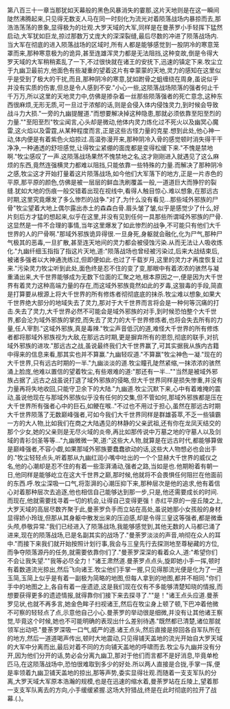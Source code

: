 第八百三十一章当那犹如天幕般的黑色风暴消失的霎那,这片天地则是在这一瞬间陡然沸腾起来,只见得无数支人马在同一时刻化为流光对着陨落战场内暴掠而去,那浩浩荡荡的景象,显得极为的壮观.大罗天域的大军,同样是在曼荼罗小手轻挥下猛然启动,大军犹如巨龙,掠过那数万丈庞大的深深裂缝,最后尽数的冲进了陨落战场内.当大军在彻底的进入陨落战场的区域时,所有人都是能够感觉到一股阴冷的寒意笼罩而来,那种寒意极为的诡异,甚至连雄浑灵力都是无法阻挡,这种变故,倒是令得大罗天域的大军稍稍紊乱了一下,不过很快就在诸王的安抚下,迅速的镇定下来.牧尘立于九幽卫最前方,他面色有些凝重的望着这片有幸蒙蒙的天地,灵力的感知在这里似乎是受到了极大的干扰,而且,那种阴冷的寒意,犹如跗骨之蛆缠绕在周身,虽说似乎并没有实质的伤害,但总是令人感到不安."小心一些,这陨落战场陨落的强者何止千千万万,所以这里的天地灵力中,仿佛是掺杂着一丝那些陨落强者的死亡意念,这种东西很麻烦,无形无质,可一旦过于浓郁的话,则是会侵入体内侵蚀灵力,到时候会导致战斗力大损."一旁的九幽提醒道."而想要解决掉这种隐患,那就必须依靠至阳至烈的力量.""至阳至烈"牧尘闻言,心头却是微动,他体内灵力炼化过不死火以及幽冥心魔雷,这火焰以及雷霆,从某种程度而言,正是这些古怪力量的克星.想到此处,他心神一动,体内便是有着紫色火焰掠过.高温弥漫开来,那种阴冷入骨的感觉顿时消失得干干净净,一种通透的舒坦感觉,让得牧尘紧绷的面庞都是变得松缓下来."不愧是禁地啊."牧尘感叹了一声.这陨落战场果然不愧禁地之名,这才刚刚进入就遇见了这么麻烦的东西,竟然连强横灵力都难以阻挡,只能依靠一些特殊的力量.而解决了那种阴冷之感,牧尘这才开始打量着这片陨落战场,如今他们大军落下的地方,正是一片赤色的平原,那平原的颜色,仿佛是被一层层的鲜血洗刷覆盖一般,一道道巨大而狰狞的裂缝.犹如大地的伤痕一般交错着出现在视线中,看得人触目惊心.难以想象,在那远古时期,这里究竟爆发了多么惨烈的战争."对了,为什么没有看见…那些域外邪族的尸骨"牧尘望着大地上偶尔露出赤土的森森白骨.眉头皱了皱,似乎是感觉少了什么,好片刻后方才猛的想起来,似乎在这里,并没有见到任何一具那些所谓域外邪族的尸骨.这显然是一件不合理的事情,当年这里爆发了如此惨烈的战争,不可能只有他们大千世界的人的尸骨啊."那域外邪族诡异得很.一旦身死,身躯就会融化,化为尸气,那种尸气极其的恶毒,一旦扩散,甚至连天地间的灵力都会被侵蚀污染.从而无法让人吸收炼化."九幽纤细玉指指了指这片天地,道:"陨落战场也曾经被污染过,后来大战结束后,被诸多强者以大神通洗练过,但即便如此.也过了千载岁月,这里的灵力才再度恢复过来."污染灵力牧尘听到此处,面色终是忍不住的变了变,那眼中有着浓浓的骇然与凝重涌出来,大千世界能够成为无数下位面的汇聚之地,根本原因之一,便是因为大千世界有着灵力这种高端力量的存在,而这域外邪族竟然如此的歹毒,这狠毒的手段,简直是打算要从根源上将大千世界的所有修炼者彻彻底底的抹杀.牧尘难以想象,如果大千世界绝大部分的地域失去了灵力,那对于大千世界而言将会是一种何等沉痛的打击.失去了灵力,大千世界必然不可能会是域外邪族的对手,到时候恐怕整个大千世界,都会沦为域外邪族的掌控,而失去了灵力的大千世界修炼者,也将会失去所有的力量,任人宰割."这域外邪族,真是毒辣."牧尘声音低沉的道,难怪大千世界的所有修炼者都将那域外邪族视为大敌,在那远古时期,更是摒弃所有的恩怨,彻底的联手,对抗域外邪族的进攻."那远古之战,虽说最终我们大千世界赢了,可其实据我从族内古籍中得来的信息来看,那其实也并不算赢."九幽轻叹道."不算赢"牧尘神色一凝."现在的大千世界,只有远古时期的一半."九幽淡淡的道.牧尘瞳孔陡然紧缩,一抹浓浓的骇然涌上脸庞,他难以置信的望着牧尘,有些艰难的道:"那还有一半…""当然是被域外邪族占据了,远古之战虽说打退了域外邪族的侵略,但大千世界同样是损失惨重,并没有力量再将失地收回,只能守卫余下的大陆."九幽道.牧尘沉默下来,心中有着难掩的震动,虽说他现在与那域外邪族似乎没有任何的交集,但不管如何,那域外邪族都是压在大千世界所有强者心中的巨石,如鲠在喉.."不过也不用过于担心,虽然在那远古时期大千世界陨落了无数巅峰强者,可如今我们大千世界同样是群雄荟萃,不乏一些镇霸一方的大人物,比如我们在商之大陆遇见的林静的父亲武祖,还有你在龙凤天结交的那个少女,她的父亲则是无尽火域的炎帝,再比如那传说中万墓之地的守墓人以及剑域的青衫剑圣等等…"九幽微微一笑,道:"这些大人物,就算是在远古时代,都能够算做是巅峰强者,不容小觑,如果那域外邪族要蠢蠢欲动的话,这些大人物想必也会出手的."牧尘轻轻点头,听着那从九幽红润小嘴中吐出的一个个显赫大千世界的威仪之名,他的心潮却是忍不住的有着一些澎湃涌动,强者之路,当如是也.他期盼着有朝一日,他同样是能够屹立在这大千世界之巅,那时候,他就将不会畏惧任何阻拦在他面前的东西.呼.牧尘深吸一口气,将澎湃的心潮压抑下来,那种层次是他的追求,他有着信心对着那种层次去追逐,他也相信自己能够达到那一步,只是,他还需要成长的时间.而现在,他就需要找寻着一切的机会,让得自己变得更强！赤红平原的一座丘陵之上,大罗天域的高层尽数齐聚于此,曼荼罗负手而立站在高处,虽说她那小女孩般的身材显得娇小玲珑,但那从其身躯中散发出来的压迫感,却是令得三皇这等强者,都是微垂头颅,恭敬异常."我们已经进入了陨落战场,我能够感觉到,其他无数的人马都已涌了进来,现在的陨落战场,已是名副其实的战场了."曼荼罗淡淡的声音,响彻在众人的耳中."而接下来我们就开始按照计划行事,我会与三皇先行去探测地至尊秘藏的方位,而争夺陨落源丹的任务,就需要依靠你们了."曼荼罗深深的看着众人,道:"希望你们不会让我失望.""我等必尽全力！"诸王肃然道.曼荼罗点点头,旋即她小手一挥,顿时有着数道流光掠出,然后飞向诸王.牧尘他们手掌一握,只见得那流光便是化为了一道玉简,玉简上似乎是有着一副极为简略的地图,但每人拿到的地图,都并不相同."你们手中的地图之上,各自有着一座遗迹,这是我们现在仅有不多能够清楚知晓的情报,而想要获得更多的遗迹情报,就得靠你们接下来去探寻了.""是！"诸王点头应道.曼荼罗见状,也就不再多言,她金色眸子扫视诸王,然后在牧尘身上顿了顿,下巴冲着他微不可察的轻轻点了点,示意他自己小心.曼荼罗的举动很是细微,并没有让其他诸王察觉,毕竟这个时候,她也不可能明确的表现出什么差别待遇."既然都已清楚,诸位那就领军出动吧."曼荼罗深吸一口气,威严的道.诸王点头,然后直接是掠回各自军队所在的地方,然后一道道喝声传出,顿时大地震动,只见得铺天盖地的流光开始自大罗天域的大军中分离而出,最后对着不同的方向铺天盖地的呼啸而去.牧尘与九幽并没有分开,因为他们分开的话,势必会分离九幽卫,那对于他们而言都不是好消息,毕竟单枪匹马,在这陨落战场中,恐怕很难取到多少的好处.所以两人直接是合拢,手掌一挥,便是率领着九幽卫铺天盖地的掠出,那等声势,委实显得壮观.而随着一支支军队的分离,大罗天域大军原本浩瀚的规模,也是在迅速的缩水着,曼荼罗站在丘陵上,望着那一支支军队离去的方向,小手缓缓紧握.这场大狩猎战,终是在此时彻底的拉开了战幕.(.)。
